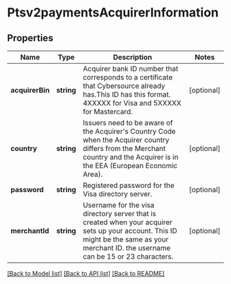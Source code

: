 # Ptsv2paymentsAcquirerInformation

## Properties
Name | Type | Description | Notes
------------ | ------------- | ------------- | -------------
**acquirerBin** | **string** | Acquirer bank ID number that  corresponds to a certificate that Cybersource already has.This ID has this format. 4XXXXX for Visa and 5XXXXX for Mastercard. | [optional] 
**country** | **string** | Issuers need to be aware of the Acquirer&#39;s Country Code when the Acquirer country differs from the Merchant country and the Acquirer is in the EEA (European Economic Area). | [optional] 
**password** | **string** | Registered password for the Visa directory server. | [optional] 
**merchantId** | **string** | Username for the visa directory server that is created when your acquirer sets up your account. This ID might be the same as your merchant ID. the username can be 15 or 23 characters. | [optional] 

[[Back to Model list]](../README.md#documentation-for-models) [[Back to API list]](../README.md#documentation-for-api-endpoints) [[Back to README]](../README.md)


